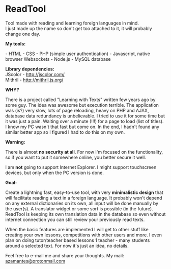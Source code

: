 # ReadTool
Tool made with reading and learning foreign languages in mind.<br>
I just made up the name so don't get too attached to it, it will probably change one day.

<p><b>My tools:</b></p>
- HTML
- CSS
- PHP (simple user authentication)
- Javascript, native browser Websockets
- Node.js
- MySQL database

<b>Library dependencies:</b><br>
JScolor - http://jscolor.com/<br>
Mithril - http://mithril.js.org/

<p><b>WHY?</b></p>
There is a project called "Learning with Texts" written few years ago by some guy. The idea was awesome but execution terrible. The application was (is?) very slow, lots of page reloading, heavy on PHP and AJAX, database data redundancy is unbelievable. I tried to use it for some time but it was just a pain. Waiting over a minute (!!!) for a page to load (list of titles). I know my PC wasn't that fast but come on.
In the end, I hadn't found any similar better app so I figured I had to do this on my own.

<p><b>Warning:</b></p>
There is almost <b>no security at all</b>. For now I'm focused on the functionality, so if you want to put it somewhere online, you better secure it well.

I am <b>not</b> going to support Internet Explorer.
I might support touchscreen devices, but only when the PC version is done.

<p><b>Goal:</b></p>
Create a lightning fast, easy-to-use tool, with very <b>minimalistic design</b> that will facilitate reading a text in a foreign language. It probably won't depend on any external dictionaries on its own, all input will be done manually by the user(s). A translator widget or some sort is possible (in the future).
ReadTool is keeping its own translation data in the database so even without internet connection you can still review your previously read texts.

When the basic features are implemented I will get to other stuff like creating your own lessons, competitions with other users and more. I even plan on doing tutor/teacher based lessons 1 teacher - many students around a selected text. For now it's just an idea, no details.


Feel free to e-mail me and share your thoughts. My mail: azamantes@protonmail.com
